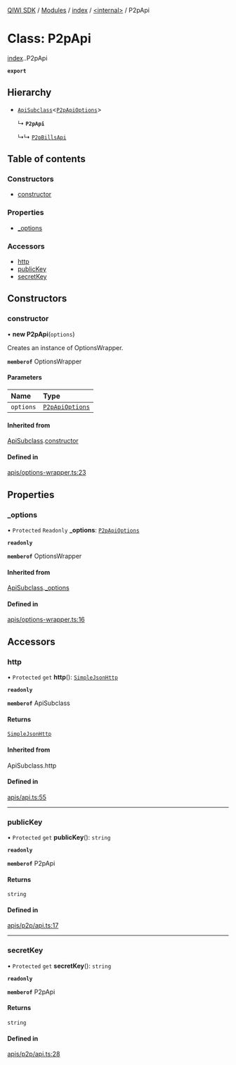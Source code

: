 [QIWI SDK](../README.md) / [Modules](../modules.md) / [index](../modules/index.md) / [<internal\>](../modules/index._internal_.md) / P2pApi

# Class: P2pApi

[index](../modules/index.md).[<internal>](../modules/index._internal_.md).P2pApi

**`export`**

## Hierarchy

- [`ApiSubclass`](index._internal_.ApiSubclass.md)<[`P2pApiOptions`](../interfaces/index.QIWI.P2pApiOptions.md)\>

  ↳ **`P2pApi`**

  ↳↳ [`P2pBillsApi`](index._internal_.P2pBillsApi.md)

## Table of contents

### Constructors

- [constructor](index._internal_.P2pApi.md#constructor)

### Properties

- [\_options](index._internal_.P2pApi.md#_options)

### Accessors

- [http](index._internal_.P2pApi.md#http)
- [publicKey](index._internal_.P2pApi.md#publickey)
- [secretKey](index._internal_.P2pApi.md#secretkey)

## Constructors

### constructor

• **new P2pApi**(`options`)

Creates an instance of OptionsWrapper.

**`memberof`** OptionsWrapper

#### Parameters

| Name | Type |
| :------ | :------ |
| `options` | [`P2pApiOptions`](../interfaces/index.QIWI.P2pApiOptions.md) |

#### Inherited from

[ApiSubclass](index._internal_.ApiSubclass.md).[constructor](index._internal_.ApiSubclass.md#constructor)

#### Defined in

[apis/options-wrapper.ts:23](https://github.com/AlexXanderGrib/node-qiwi-sdk/blob/8834c22/src/apis/options-wrapper.ts#L23)

## Properties

### \_options

• `Protected` `Readonly` **\_options**: [`P2pApiOptions`](../interfaces/index.QIWI.P2pApiOptions.md)

**`readonly`**

**`memberof`** OptionsWrapper

#### Inherited from

[ApiSubclass](index._internal_.ApiSubclass.md).[_options](index._internal_.ApiSubclass.md#_options)

#### Defined in

[apis/options-wrapper.ts:16](https://github.com/AlexXanderGrib/node-qiwi-sdk/blob/8834c22/src/apis/options-wrapper.ts#L16)

## Accessors

### http

• `Protected` `get` **http**(): [`SimpleJsonHttp`](index.QIWI.SimpleJsonHttp.md)

**`readonly`**

**`memberof`** ApiSubclass

#### Returns

[`SimpleJsonHttp`](index.QIWI.SimpleJsonHttp.md)

#### Inherited from

ApiSubclass.http

#### Defined in

[apis/api.ts:55](https://github.com/AlexXanderGrib/node-qiwi-sdk/blob/8834c22/src/apis/api.ts#L55)

___

### publicKey

• `Protected` `get` **publicKey**(): `string`

**`readonly`**

**`memberof`** P2pApi

#### Returns

`string`

#### Defined in

[apis/p2p/api.ts:17](https://github.com/AlexXanderGrib/node-qiwi-sdk/blob/8834c22/src/apis/p2p/api.ts#L17)

___

### secretKey

• `Protected` `get` **secretKey**(): `string`

**`readonly`**

**`memberof`** P2pApi

#### Returns

`string`

#### Defined in

[apis/p2p/api.ts:28](https://github.com/AlexXanderGrib/node-qiwi-sdk/blob/8834c22/src/apis/p2p/api.ts#L28)
